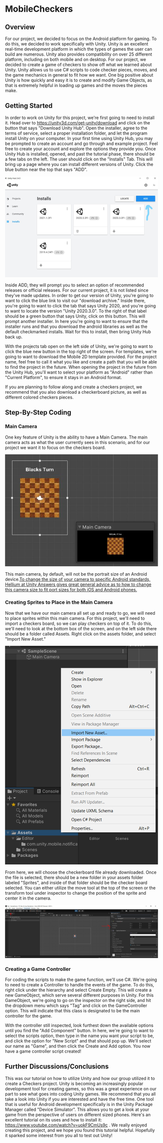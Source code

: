 # MobileCheckers

## Overview
  For our project, we decided to focus on the Android platform for gaming. To do this, we decided to work specifically with Unity. Unity is an excellent real-time development platform in which the types of games the user can build are numerous. Unity also provides compatibility on over 25 different platform, including on both mobile and on desktop. For our project, we decided to create a game of checkers to show off what we learned about Unity. Unity allows us to use C# scripts to code checker pieces, moves, and the game mechanics in general to fit how we want. One big positive about Unity is how quickly and easy it is to create and modify Game Objects, as that is extremely helpful in loading up games and the moves the pieces make.
## Getting Started
  In order to work on Unity for this project, we're first going to need to install it. Head over to https://unity3d.com/get-unity/download and click on the button that says "Download Unity Hub". Open the installer, agree to the terms of service, select a proper installation folder, and let the program install Unity on your computer. In your first time using Unity Hub, you may be prompted to create an account and go through and example project. Feel free to create your account and explore the options they provide you. Once Unity Hub is installed, opened, and past the tutorial phase, there should be a few tabs on the left. The user should click on the "Installs" Tab. This will bring up a page where you can install different versions of Unity. Click the blue button near the top that says "ADD".
  
![](/images/add.jpg) 
  
  Inside ADD, they will prompt you to select an option of recommended releases or official releases. For our current project, it is not listed since they've made updates. In order to get our version of Unity, you're going to want to click the blue link to visit our "download archive." Inside there, you're going to want to click the tab that says Unity 2020, and you're going to want to locate the version "Unity 2020.3.0". To the right of that label should be a green button that says Unity, click on this button. This will prompt another installer. In here you're going to want to ensure that the installer runs and that you download the android libraries as well as the default checkmarked installs. Wait for this to install, then bring Unity Hub back up. 

  With the projects tab open on the left side of Unity, we're going to want to click the blue new button in the top right of the screen. For templates, we're going to want to download the Mobile 2D template provided. For the project name, feel free to call it what you like and create a path that you will be able to find the project in the future. When opening the project in the future from the Unity Hub, you'll want to select your platform as "Android" rather than "Current Platform", to ensure it stays in an Android format.
  
  If you are planning to follow along and create a checkers project, we recommend that you also download a checkerboard picture, as well as different colored checkers pieces.
## Step-By-Step Coding

### Main Camera

One key feature of Unity is the ability to have a Main Camera. The main camera acts as what the user currently sees in this scenario, and for our project we want it to focus on the checkers board.

![](/images/camera.JPG) 

This main camera, by default, will not be the portrait size of an Android device.[To change the size of your camera to specific Android standards, Hellium at Unity Answers gives great general advice as to how to change this camera size to fit port sizes for both iOS and Android phones.](https://answers.unity.com/questions/1273713/how-to-set-up-unity-for-portrait-mobile-developmen.html) 

### Creating Sprites to Place in the Main Camera

Now that we have our main camera all set up and ready to go, we will need to place sprites within this main camera. For this project, we'll need to import a checkers board, so we can play checkers on top of it. To do this, we'll need to look at the bottom box of the screen, and on the left side there should be a folder called Assets. Right click on the assets folder, and select "Import New Asset."

![](/images/Import.png) 

From here, we will choose the checkerboard file already downloaded. Once the file is selected, there should be a new folder in your assets folder labeled "Sprites", and inside of that folder should be the checker board selected. You can either utilize the move tool at the top of the screen or the transform tool under inspector to change the position of the sprite and center it in the camera.

![](/images/transform.JPG) 

### Creating a Game Controller

For coding the scripts to make the game function, we'll use C#. We're going to need to create a Controller to handle the events of the game. To do this, right click under the hierarchy and select Create Empty. This will create a new GameObject, which serve several different purposes in Unity. For this GameObject, we're going to go on the inspector on the right side, and hit the dropdown menu which says "Tag" and click on the GameController option. This will indicate that this class is designated to be the main controller for the game. 

With the controller still inspected, look furthest down the available options until you find the "Add Component" button. In here, we're going to want to select the scripts option, then type in the name you want your script to be, and click the option for "New Script" and that should pop up. We'll select our name as "Game", and then click the Create and Add option. You now have a game controller script created!


## Further Discussions/Conclusions
  This was our tutorial on how to utilize Unity and how our group utilized it to create a Checkers project. Unity is becoming an increasingly popular development tool for creating games, so this was a great experience on our part to see what goes into coding Unity games. We recommend that you all take a look into Unity if you are interested and have the free time. One tool that is useful for Android development specifically is in the Unity Package Manager called "Device Simulator". This allows you to get a look at your game from the perspective of users on different sized phones. Here's an excellent tutorial on its uses and how to install it: https://www.youtube.com/watch?v=uokF9CmUs9c .
  We really enjoyed creating this project, and we hope you found this tutorial helpful. Hopefully it sparked some interest from you all to test out Unity!
